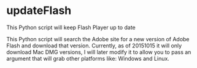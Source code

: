 # updateFlash
This Python script will keep Flash Player up to date

This Python script will search the Adobe site for a new version of Adobe Flash and download that version.
Currently, as of 20151015 it will only download Mac DMG versions, I will later modify it to allow you to 
pass an argument that will grab other platforms like: Windows and Linux. 
